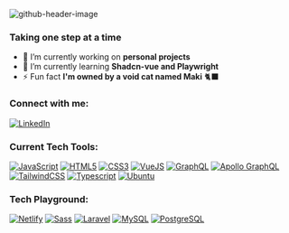 ![github-header-image](https://github.com/Jmnahan/Jmnahan/assets/71342762/27561940-23e2-4ae9-9dd2-8ccb3dc5b162)

### Taking one step at a time 

- 🔭 I’m currently working on **personal projects**
- 🌱 I’m currently learning **Shadcn-vue and Playwright**
- ⚡ Fun fact **I'm owned by a void cat named Maki** 🐈‍⬛

### Connect with me: 
[![LinkedIn](<https://badgewind.vercel.app/api/-LinkedIn?badgeStyle=border-0|rounded-full&leftStyle=rounded-full|mr-1|bg-(@0A66C2)&rightStyle=rounded-r-full|rounded-l|bg-|pl-0|pr-2&icon=simple-icons:linkedin&iconStyle=text-white>)](https://www.linkedin.com/in/ijhonamnhn/)

### Current Tech Tools:
[![JavaScript](<https://badgewind.vercel.app/api/-JavaScript?badgeStyle=border-0|rounded-full&leftStyle=rounded-full|mr-1|bg-(@F7DF1E)&rightStyle=rounded-r-full|rounded-l|bg-|pl-0|pr-2&icon=simple-icons:javascript&iconStyle=text-white>)](https://devdocs.io/javascript/)
[![HTML5](<https://badgewind.vercel.app/api/-HTML5?badgeStyle=border-0|rounded-full&leftStyle=rounded-full|mr-1|bg-(@E34F26)&rightStyle=rounded-r-full|rounded-l|bg-|pl-0|pr-2&icon=simple-icons:html5&iconStyle=text-white>)](https://developer.mozilla.org/en-US/docs/Glossary/HTML5)
[![CSS3](<https://badgewind.vercel.app/api/-CSS3?badgeStyle=border-0|rounded-full&leftStyle=rounded-full|mr-1|bg-(@1572B6)&rightStyle=rounded-r-full|rounded-l|bg-|pl-0|pr-2&icon=simple-icons:css3&iconStyle=text-white>)](https://devdocs.io/css/)
[![VueJS](<https://badgewind.vercel.app/api/-VueJS?badgeStyle=border-0|rounded-full&leftStyle=rounded-full|mr-1|bg-(@4FC08D)&rightStyle=rounded-r-full|rounded-l|bg-|pl-0|pr-2&icon=simple-icons:vuedotjs&iconStyle=text-white>)](https://vuejs.org/)
[![GraphQL](<https://badgewind.vercel.app/api/-GraphQL?badgeStyle=border-0|rounded-full&leftStyle=rounded-full|mr-1|bg-(@E10098)&rightStyle=rounded-r-full|rounded-l|bg-|pl-0|pr-2&icon=simple-icons:graphql&iconStyle=text-white>)](https://graphql.org/)
[![Apollo GraphQL](<https://badgewind.vercel.app/api/-Apollo GraphQL?badgeStyle=border-0|rounded-full&leftStyle=rounded-full|mr-1|bg-(@311C87)&rightStyle=rounded-r-full|rounded-l|bg-|pl-0|pr-2&icon=simple-icons:apollographql&iconStyle=text-white>)](https://www.apollographql.com/)
[![TailwindCSS](<https://badgewind.vercel.app/api/-TailwindCSS?badgeStyle=border-0|rounded-full&leftStyle=rounded-full|mr-1|bg-(@06B6D4)&rightStyle=rounded-r-full|rounded-l|bg-|pl-0|pr-2&icon=simple-icons:tailwindcss&iconStyle=text-white>)](https://tailwindcss.com/)
[![Typescript](<https://badgewind.vercel.app/api/-Typescript?badgeStyle=border-0|rounded-full&leftStyle=rounded-full|mr-1|bg-(@3178C6)&rightStyle=rounded-r-full|rounded-l|bg-|pl-0|pr-2&icon=simple-icons:typescript&iconStyle=text-white>)](https://www.typescriptlang.org/)
[![Ubuntu](<https://badgewind.vercel.app/api/-Ubuntu?badgeStyle=border-0|rounded-full&leftStyle=rounded-full|mr-1|bg-(@E95420)&rightStyle=rounded-r-full|rounded-l|bg-|pl-0|pr-2&icon=simple-icons:ubuntu&iconStyle=text-white>)](https://ubuntu.com/)

### Tech Playground: 
[![Netlify](<https://badgewind.vercel.app/api/-Netlify?badgeStyle=border-0|rounded-full&leftStyle=rounded-full|mr-1|bg-(@00C7B7)&rightStyle=rounded-r-full|rounded-l|bg-|pl-0|pr-2&icon=simple-icons:netlify&iconStyle=text-white>)](https://www.netlify.com/)
[![Sass](<https://badgewind.vercel.app/api/-Sass?badgeStyle=border-0|rounded-full&leftStyle=rounded-full|mr-1|bg-(@CC6699)&rightStyle=rounded-r-full|rounded-l|bg-|pl-0|pr-2&icon=simple-icons:sass&iconStyle=text-white>)](https://sass-lang.com/)
[![Laravel](<https://badgewind.vercel.app/api/-Laravel?badgeStyle=border-0|rounded-full&leftStyle=rounded-full|mr-1|bg-(@FF2D20)&rightStyle=rounded-r-full|rounded-l|bg-|pl-0|pr-2&icon=simple-icons:laravel&iconStyle=text-white>)](https://laravel.com/)
[![MySQL](<https://badgewind.vercel.app/api/-MySQL?badgeStyle=border-0|rounded-full&leftStyle=rounded-full|mr-1|bg-(@4479A1)&rightStyle=rounded-r-full|rounded-l|bg-|pl-0|pr-2&icon=simple-icons:mysql&iconStyle=text-white>)](https://www.mysql.com/)
[![PostgreSQL](<https://badgewind.vercel.app/api/-PostgreSQL?badgeStyle=border-0|rounded-full&leftStyle=rounded-full|mr-1|bg-(@4169E1)&rightStyle=rounded-r-full|rounded-l|bg-|pl-0|pr-2&icon=simple-icons:postgresql&iconStyle=text-white>)](https://www.postgresql.org/)
